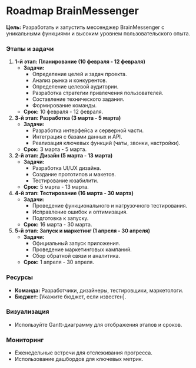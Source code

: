 # Roadmap BrainMessenger

**Цель:** Разработать и запустить мессенджер BrainMessenger с уникальными функциями и высоким уровнем пользовательского опыта.

### Этапы и задачи

1. **1-й этап: Планирование (10 февраля - 12 февраля)**
    - **Задачи:**
        + Определение целей и задач проекта.
        + Анализ рынка и конкурентов.
        + Определение целевой аудитории.
        + Разработка стратегии привлечения пользователей.
        + Составление технического задания.
        - Формирование команды.
    - **Срок:** 10 февраля - 12 февраля.
2. **3-й этап: Разработка (3 марта - 5 марта)**
    - **Задачи:**
        + Разработка интерфейса и серверной части.
        - Интеграция с базами данных и API.
        - Реализация ключевых функций (чаты, звонки, настройки).
    - **Срок:** 3 марта - 5 марта.
3. **2-й этап: Дизайн (5 марта - 13 марта)**
    - **Задачи:**
        - Разработка UI/UX дизайна.
        - Создание прототипов и макетов.
        - Тестирование юзабилити.
    - **Срок:** 5 марта - 13 марта.
4. **4-й этап: Тестирование (16 марта - 30 марта)**
    - **Задачи:**
        - Проведение функционального и нагрузочного тестирования.
        - Исправление ошибок и оптимизация.
        - Подготовка к запуску.
    - **Срок:** 16 марта - 30 марта.
5. **5-й этап: Запуск и маркетинг (1 апреля - 30 апреля)**
    - **Задачи:**
        - Официальный запуск приложения.
        - Проведение маркетинговых кампаний.
        - Сбор обратной связи и аналитика.
    - **Срок:** 1 апреля - 30 апреля.

### Ресурсы

- **Команда:** Разработчики, дизайнеры, тестировщики, маркетологи.
- **Бюджет:** [Укажите бюджет, если известен].

### Визуализация

- Используйте Gantt-диаграмму для отображения этапов и сроков.

### Мониторинг

- Еженедельные встречи для отслеживания прогресса.
- Использование дашбордов для ключевых метрик.